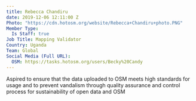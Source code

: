 ```yaml
---
title: Rebecca Chandiru
date: 2019-12-06 12:11:00 Z
Photo: "https://cdn.hotosm.org/website/Rebecca+Chandiru+photo.PNG"
Member Type:
  Is Staff: true
Job Title: Mapping Validator
Country: Uganda
Team: Global
Social Media (Full URL):
  OSM: https://tasks.hotosm.org/users/Becky%20Candy
---
```


Aspired to ensure that the data uploaded to  OSM meets high standards for usage and to prevent vandalism through quality assurance and control process for  sustainability of open data and OSM